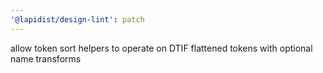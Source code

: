 ```yaml
---
'@lapidist/design-lint': patch
---
```


allow token sort helpers to operate on DTIF flattened tokens with optional name transforms
